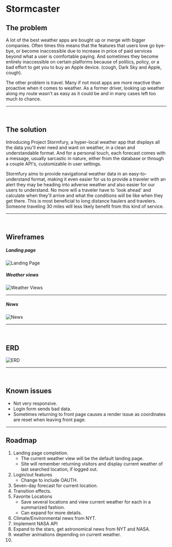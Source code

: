 # Stormcaster

## The problem
A lot of the best weather apps are bought up or merge with bigger companies. Often times this means that the features 
that users love go bye-bye, or become inaccessible due to increase in price of paid services beyond what a user is 
comfortable paying. And sometimes they become entirely inaccessible on certain platforms because of politics, policy, 
or a bad effort to get you to buy an Apple device. (cough, Dark Sky and Apple, cough).

The other problem is travel. Many if not most apps are more reactive than proactive when it comes to weather. As a
former driver, looking up weather along my route wasn't as easy as it could be and in many cases left too much to
chance.

***
<br />

## The solution
Introducing Project Stormfury, a hyper-local weather app that displays all the data you'll ever need and want on 
weather, in a clean and understandable format. And for a personal touch, each forecast comes with a message, usually 
sarcastic in nature, either from the database or through a couple API's, customizable in user settings.

Stormfury aims to provide navigational weather data in an easy-to-understand format, making it even easier for us to
provide a traveler with an alert they may be heading into adverse weather and also easier for our users to understand.
No more will a traveler have to 'look ahead' and calculate when they'll arrive and what the conditions will be like when
they get there. This is most beneficial to long distance haulers and travelers. Someone traveling 30 miles will less
likely benefit from this kind of service.

***
<br />

## Wireframes
##### Landing page
![Landing Page](https://live.staticflickr.com/65535/50614777397_25a7d75450_h.jpg)
<br />

##### Weather views
![Weather Views](https://live.staticflickr.com/65535/50614665807_2232d86cbe_h.jpg)
<br />
********
##### News
![News](https://live.staticflickr.com/65535/50613923858_41621b62ed_h.jpg)

***
<br />

## ERD
![ERD](https://live.staticflickr.com/65535/50614556471_bb3da68388_b.jpg)

***
<br />

## Known issues
- Not very responsive.
- Login form sends bad data.
- Sometimes returning to front page causes a render issue as coordinates are reset when leaving front page.
***
## Roadmap
1. Landing page completion.
    - The current weather view will be the default landing page.
    - Site will remember returning visitors and display current weather of last searched location, if logged out.
2. Login/out features
    - Change to include OAUTH.
3. Seven-day forecast for current location.
4. Transition effects.
5. Favorite Locations
    - Save several locations and view current weather for each in a summarized fashion.
    - Can expand for more details.
6. Climate/Environmental news from NYT.
7. Implement NASA API
8. Expand to the stars, get astronomical news from NYT and NASA.
9. weather animations depending on current weather.
10. 
